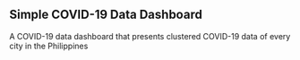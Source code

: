 ## Simple COVID-19 Data Dashboard
A COVID-19 data dashboard that presents clustered COVID-19 data of every city in the Philippines
